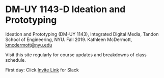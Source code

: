 # DM-UY 1143-D Ideation and Prototyping

Ideation and Prototyping (DM-UY 1143), Integrated Digital Media, Tandon School of Engineering, NYU. Fall 2019. Kathleen McDermott, kmcdermott@nyu.edu 

Visit this site regularly for course updates and breakdowns of class schedule.

First day: Click [Invite Link](https://join.slack.com/t/nyuidmideationfa19/shared_invite/enQtNzQxNjg2NDMyODAwLWMwMmE0ZjljMjY5NzI2OWNjNTU5MDAzOThiYjIwOWE2NmZiMGU2ZTBiMzQzMGQxZjJjZjViNTExMWYxZjU3YzE) for Slack 
